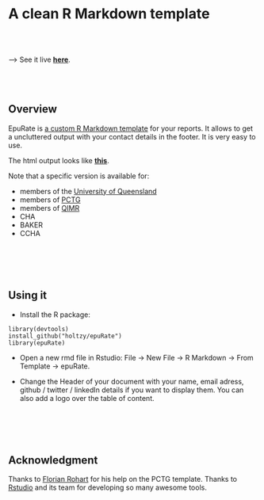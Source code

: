    A clean R Markdown template
===================

<br>
<br>

--> See it live [**here**](https://holtzy.github.io/epuRate/).


<br><br>
Overview
--------
EpuRate is [a custom R Markdown template](https://holtzy.github.io/epuRate/) for your reports. It allows to get a uncluttered output with your contact details in the footer. It is very easy to use.

The html output looks like [**this**](https://holtzy.github.io/epuRate/).

Note that a specific version is available for:

- members of the [University of Queensland](https://holtzy.github.io/epuRate/uq.html)
- members of [PCTG](https://holtzy.github.io/epuRate/pctg.html)
- members of [QIMR](https://holtzy.github.io/epuRate/qimr.html)
- CHA
- BAKER
- CCHA


<br><br><br>
Using it
--------

- Install the R package:
```
library(devtools)
install_github("holtzy/epuRate")
library(epuRate)
```
- Open a new rmd file in Rstudio: File -> New File -> R Markdown -> From Template -> epuRate.

- Change  the Header of your document with your name, email adress, github / twitter / linkedIn details if you want to display them. You can also add a logo over the table of content.




<br><br><br>
Acknowledgment
--------
Thanks to [Florian Rohart](http://florian.rohart.free.fr/Professional_page/Home.html) for his help on the PCTG template. Thanks to [Rstudio](https://www.rstudio.com) and its team for developing so many awesome tools.

